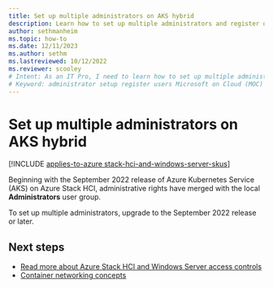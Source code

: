 ```yaml
---
title: Set up multiple administrators on AKS hybrid
description: Learn how to set up multiple administrators and register other users with the Microsoft on Cloud (MOC) service on AKS hybrid
author: sethmanheim
ms.topic: how-to
ms.date: 12/11/2023
ms.author: sethm 
ms.lastreviewed: 10/12/2022
ms.reviewer: scooley
# Intent: As an IT Pro, I need to learn how to set up multiple administrators and register other users by using the Microsoft on Cloud (MOC) service on AKS hybrid.
# Keyword: administrator setup register users Microsoft on Cloud (MOC) service 
---
```


# Set up multiple administrators on AKS hybrid

[!INCLUDE [applies-to-azure stack-hci-and-windows-server-skus](includes/aks-hci-applies-to-skus/aks-hybrid-applies-to-azure-stack-hci-windows-server-sku.md)]

Beginning with the September 2022 release of Azure Kubernetes Service (AKS) on Azure Stack HCI, administrative rights have merged with the local **Administrators** user group.

To set up multiple administrators, upgrade to the September 2022 release or later.

## Next steps

- [Read more about Azure Stack HCI and Windows Server access controls](/windows-server/manage/windows-admin-center/plan/user-access-options#available-roles)
- [Container networking concepts](./concepts-container-networking.md)
